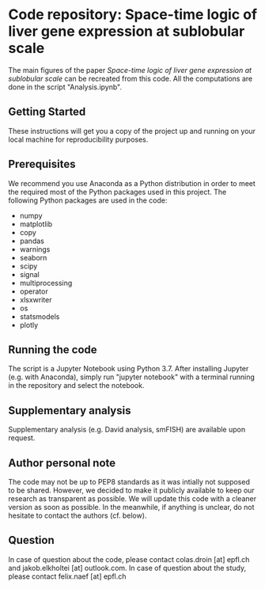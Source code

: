 # Code repository: Space-time logic of liver gene expression at sublobular scale
The main figures of the paper *Space-time logic of liver gene expression at sublobular scale* can be recreated from this code. All the computations are done in the script "Analysis.ipynb".

## Getting Started
These instructions will get you a copy of the project up and running on your local machine for reproducibility purposes.

## Prerequisites
We recommend you use Anaconda as a Python distribution in order to meet the required most of the Python packages used in this project. The following Python packages are used in the code:

* numpy
* matplotlib
* copy
* pandas
* warnings
* seaborn
* scipy
* signal
* multiprocessing
* operator
* xlsxwriter
* os
* statsmodels
* plotly

## Running the code
The script is a Jupyter Notebook using Python 3.7. After installing Jupyter (e.g. with Anaconda), simply run "jupyter notebook" with a terminal running in the repository and select the notebook.

## Supplementary analysis
Supplementary analysis (e.g. David analysis, smFISH) are available upon request.

## Author personal note
The code may not be up to PEP8 standards as it was intially not supposed to be shared. However, we decided to make it publicly available to keep our research as transparent as possible. We will update this code with a cleaner version as soon as possible. In the meanwhile, if anything is unclear, do not hesitate to contact the authors (cf. below).

## Question
In case of question about the code, please contact colas.droin [at] epfl.ch and jakob.elkholtei [at] outlook.com. In case of question about the study, please contact felix.naef [at] epfl.ch
